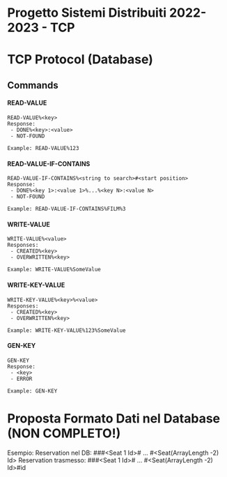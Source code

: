 # Progetto Sistemi Distribuiti 2022-2023 - TCP

# TCP Protocol (Database)
## Commands

#### READ-VALUE
	READ-VALUE%<key>
    Response:
     - DONE%<key>:<value>
     - NOT-FOUND
     
    Example: READ-VALUE%123

#### READ-VALUE-IF-CONTAINS
	READ-VALUE-IF-CONTAINS%<string to search>#<start position>
    Response:
     - DONE%<key 1>:<value 1>%...%<key N>:<value N>
     - NOT-FOUND

    Example: READ-VALUE-IF-CONTAINS%FILM%3

#### WRITE-VALUE
    WRITE-VALUE%<value>
	Responses: 
	 - CREATED%<key> 
	 - OVERWRITTEN%<key>
     
    Example: WRITE-VALUE%SomeValue

#### WRITE-KEY-VALUE
	WRITE-KEY-VALUE%<key>%<value>
	Responses: 
	 - CREATED%<key> 
	 - OVERWRITTEN%<key>
     
    Example: WRITE-KEY-VALUE%123%SomeValue

#### GEN-KEY
	GEN-KEY
    Response: 
     - <key>
     - ERROR
     
    Example: GEN-KEY
    
    
# Proposta Formato Dati nel Database (NON COMPLETO!)
Esempio:
Reservation nel DB: <ArrayLength>#<RES>#<Screening Id>#<Seat 1 Id># ... #<Seat(ArrayLength -2) Id>
Reservation trasmesso: <ArrayLength>#<RES>#<Screening Id>#<Seat 1 Id># ... #<Seat(ArrayLength -2) Id>#id

